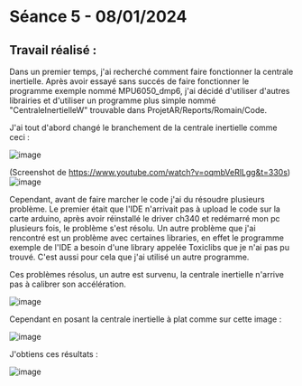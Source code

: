 # **Séance 5 - 08/01/2024**
## Travail réalisé :
Dans un premier temps, j'ai recherché comment faire fonctionner la centrale inertielle. Après avoir essayé sans succés de faire fonctionner le programme exemple nommé MPU6050_dmp6, j'ai décidé d'utiliser d'autres librairies et d'utiliser un programme plus simple nommé "CentraleInertielleW" trouvable dans ProjetAR/Reports/Romain/Code.

J'ai tout d'abord changé le branchement de la centrale inertielle comme ceci : 

![image](https://github.com/TibaudoRomain/ProjetAR/assets/146826729/5392acbd-87e4-4bf8-b411-c4c01ae7ba72)

(Screenshot de https://www.youtube.com/watch?v=oqmbVeRlLgg&t=330s)
![image](https://github.com/TibaudoRomain/ProjetAR/assets/146826729/8151c6c4-6d2b-4461-a123-cea145e03bf4)

Cependant, avant de faire marcher le code j'ai du résoudre plusieurs problème. Le premier était que l'IDE n'arrivait pas à upload le code sur la carte arduino, après avoir réinstallé le driver ch340 et redémarré mon pc plusieurs fois, le problème s'est résolu. Un autre problème que j'ai rencontré est un problème avec certaines libraries, en effet le programme exemple de l'IDE a besoin d'une library appelée Toxiclibs que je n'ai pas pu trouvé. C'est aussi pour cela que j'ai utilisé un autre programme.

Ces problèmes résolus, un autre est survenu, la centrale inertielle n'arrive pas à calibrer son accélération.

![image](https://github.com/TibaudoRomain/ProjetAR/assets/146826729/ef70a0e7-3cc7-4002-90c0-372653f189ea)

Cependant en posant la centrale inertielle à plat comme sur cette image :

![image](https://github.com/TibaudoRomain/ProjetAR/assets/146826729/f9c70966-0f35-4380-a7ca-f814cb1a8364)

J'obtiens ces résultats : 

![image](https://github.com/TibaudoRomain/ProjetAR/assets/146826729/ad9f7ce9-f30f-4ddc-a623-846c1cf91a9a)


